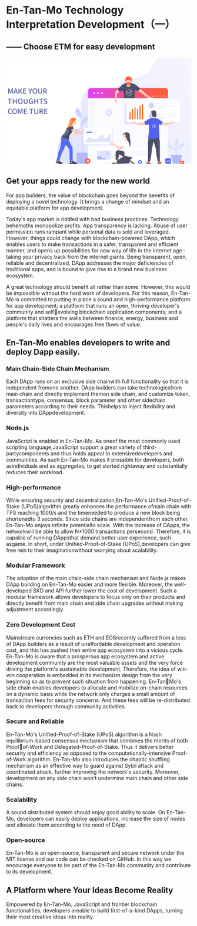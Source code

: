 # En-Tan-Mo Technology Interpretation Development（一）

## —— Choose ETM for easy development

<img src="/images/skill/guide01_en.jpg" >

## Get your apps ready for the new world

For app builders, the value of blockchain goes beyond the benefits of deploying a novel technology. It brings a change of mindset and an equitable platform for app development.

Today's app market is riddled with bad business practices. Technology behemoths monopolize profits. App transparency is lacking. Abuse of user permission runs rampant while personal data is sold and leveraged. However, things could change with blockchain-powered DApp, which enables users to make transactions in a safer, transparent and efficient manner, and opens up possibilities for new way of life in the internet age : taking your privacy back from the internet giants. Being transparent, open, reliable and decentralized, DApp addresses the major deficiencies of traditional apps, and is bound to give rise to a brand new business ecosystem.

A great technology should benefit all rather than some. However, this would be impossible without the hard work of developers. For this reason, En-Tan-Mo is committed to putting in place a sound and high-performance platform for app development; a platform that runs an open, thriving developer's community and selfevolving blockchain application components; and a platform that shatters the walls between finance, energy, business and people's daily lives and encourages free flows of value.

## En-Tan-Mo enables developers to write and deploy Dapp easily.

### Main Chain-Side Chain Mechanism

Each DApp runs on an exclusive side chainwith full functionality so that it is independent fromone another. DApp builders can take technologiesfrom main chain and directly implement themon side chain, and customize token, transactiontype, consensus, block parameter and other sidechain parameters according to their needs. Thishelps to inject flexibility and diversity into DAppdevelopment.

### Node.js

JavaScript is enabled in En-Tan-Mo. As oneof the most commonly used scripting language,JavaScript support a great variety of third-partycomponents and thus holds appeal to extensivedevelopers and communities. As such En-Tan-Mo makes it prossible for developers, both asindividuals and as aggregates, to get started rightaway and substantially reduces their workload.

### High-performance

While ensuring security and decentralization,En-Tan-Mo's Unified-Proof-of-Stake (UPoS)algorithm greatly enhances the performance ofmain chain with TPS reaching 1000/s and the timeneeded to produce a new block being shortenedto 3 seconds. Since side chains are independentfrom each other, En-Tan-Mo enjoys infinite potentialto scale. With the increase of DApps, the networkwill be able to allow N*1000 transactions persecond. Therefore, it is capable of running DAppsthat demand better user experience, such asgame. In short, under Unified-Proof-of-Stake (UPoS),developers can give free rein to their imaginationwithout worrying about scalability.

### Modular Framework

The adoption of the main chain-side chain mechanism and Node.js makes DApp building on En-Tan-Mo easier and more flexible. Moreover, the well-developed SKD and API further lower the cost of development. Such a modular framework allows developers to focus only on their products and directly benefit from main chain and side chain upgrades without making adjustment accordingly.

### Zero Development Cost

Mainstream currencies such as ETH and EOSrecently suffered from a loss of DApp builders as a result of unaffordable development and operation cost, and this has pushed their entire app ecosystem into a vicious cycle. En-Tan-Mo is aware that a prosperous app ecosystem and active development community are the most valuable assets and the very force driving the platform's sustainable development. Therefore, the idea of win-win cooperation is embedded in its mechanism design from the very beginning so as to prevent such situation from happening. En-TanMo's side chain enables developers to allocate and mobilize on-chain resources on a dynamic basis while the network only charges a small amount of transaction fees for security concerns. And these fees will be re-distributed back to developers through community activities.

### Secure and Reliable

En-Tan-Mo's Unified-Proof-of-Stake (UPoS) algorithm is a Nash equilibrium-based consensus mechanism that combines the merits of both Proofof-Work and Delegated-Proof-of-Stake. Thus it delivers better security and efficiency as opposed to the computationally-intensive Proof-of-Work algorithm. En-Tan-Mo also introduces the chaotic shuffling mechanism as an effective way to guard against Sybil attack and coordinated attack, further improving the network's security. Moreover, development on any side chain won't undermine main chain and other side chains.

### Scalability

A sound distributed system should enjoy good ability to scale. On En-Tan-Mo, developers can easily deploy applications, increase the size of nodes and allocate them according to the need of DApp.

### Open-source

En-Tan-Mo is an open-source, transparent and secure network under the MIT license and our code can be checked on GitHub. In this way we encourage everyone to be part of the En-Tan-Mo community and contribute to its development.

## A Platform where Your Ideas Become Reality

Empowered by En-Tan-Mo, JavaScript and frontier blockchain functionalities, developers areable to build first-of-a-kind DApps, turning their most creative ideas into reality.


